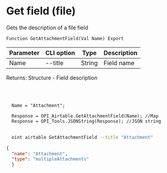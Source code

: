﻿---
sidebar_position: 5
---

# Get field (file)
 Gets the description of a file field



`Function GetAttachmentField(Val Name) Export`

  | Parameter | CLI option | Type | Description |
  |-|-|-|-|
  | Name | --title | String | Field name |

  
  Returns:  Structure - Field description

<br/>




```bsl title="Code example"
  
  Name = "Attachment";
  
  Response = OPI_Airtable.GetAttachmentField(Name); //Map
  Response = OPI_Tools.JSONString(Response); //JSON string
```



```sh title="CLI command example"
    
  oint airtable GetAttachmentField --title "Attachment"

```

```json title="Result"
{
  "name": "Attachment",
  "type": "multipleAttachments"
  }
```
